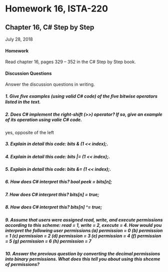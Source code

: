 # Homework 16, ISTA-220
## Chapter 16, C# Step by Step
July 28, 2018
#### Homework

Read chapter 16, pages 329 – 352 in the C# Step by Step book.
#### Discussion Questions
Answer the discussion questions in writing.
##### 1. Give ﬁve examples (using valid C# code) of the ﬁve bitwise operators listed in the text.


##### 2. Does C# implement the right-shift (>>) operator? If so, give an example of its operation using valie C# code.
yes, opposite of the left

##### 3. Explain in detail this code: bits & (1 << index);.
 

##### 4. Explain in detail this code: bits |= (1 << index);.


##### 5. Explain in detail this code: bits &= (1 << index);.


##### 6. How does C# interpret this? bool peek = bits[n];


##### 7. How does C# interpret this? bits[n] = true;


##### 8. How does C# interpret this? bits[n] ^= true;


##### 9. Assume that users were assigned read, write, and execute permissions according to this scheme: read = 1, write = 2, execute = 4. How would you interpret the following user permissions:(a) permission = 0 (b) permission = 1 (c) permission = 2 (d) permission = 3 (e) permission = 4 (f) permission = 5 (g) permission = 6 (h) permission = 7


##### 10. Answer the previous question by converting the decimal permissions into binary permissions. What does this tell you about using this shceme of permissions?
